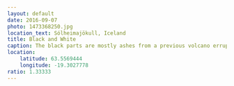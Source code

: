 ```yaml
---
layout: default
date: 2016-09-07
photo: 1473368250.jpg
location_text: Sólheimajökull, Iceland
title: Black and White
caption: The black parts are mostly ashes from a previous volcano erruption few hundred years ago.
location:
    latitude: 63.5569444
    longitude: -19.3027778
ratio: 1.33333
---
```

